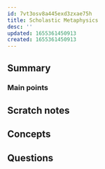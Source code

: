 ```yaml
---
id: 7vt3osv8a445exd3zxae75h
title: Scholastic Metaphysics
desc: ''
updated: 1655361450913
created: 1655361450913
---
```


## Summary

### Main points

## Scratch notes

## Concepts

## Questions
